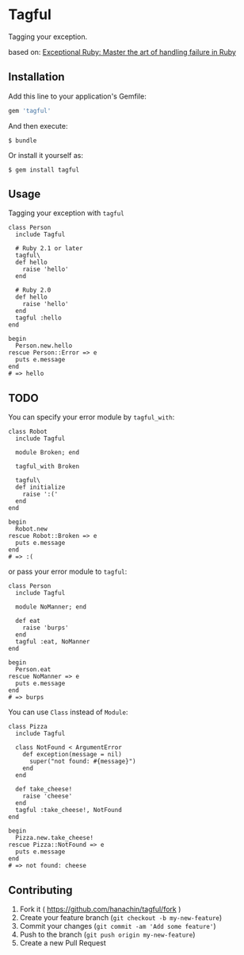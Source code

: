 # Tagful

Tagging your exception.

based on: [Exceptional Ruby: Master the art of handling failure in Ruby](http://exceptionalruby.com/)

## Installation

Add this line to your application's Gemfile:

```ruby
gem 'tagful'
```

And then execute:

    $ bundle

Or install it yourself as:

    $ gem install tagful

## Usage

Tagging your exception with `tagful`

    class Person
      include Tagful

      # Ruby 2.1 or later
      tagful\
      def hello
        raise 'hello'
      end

      # Ruby 2.0
      def hello
        raise 'hello'
      end
      tagful :hello
    end

    begin
      Person.new.hello
    rescue Person::Error => e
      puts e.message
    end
    # => hello

## TODO
You can specify your error module by `tagful_with`:

    class Robot
      include Tagful

      module Broken; end

      tagful_with Broken

      tagful\
      def initialize
        raise ':('
      end
    end

    begin
      Robot.new
    rescue Robot::Broken => e
      puts e.message
    end
    # => :(

or pass your error module to `tagful`:

    class Person
      include Tagful

      module NoManner; end

      def eat
        raise 'burps'
      end
      tagful :eat, NoManner
    end

    begin
      Person.eat
    rescue NoManner => e
      puts e.message
    end
    # => burps

You can use `Class` instead of `Module`:

    class Pizza
      include Tagful

      class NotFound < ArgumentError
        def exception(message = nil)
          super("not found: #{message}")
        end
      end

      def take_cheese!
        raise 'cheese'
      end
      tagful :take_cheese!, NotFound
    end

    begin
      Pizza.new.take_cheese!
    rescue Pizza::NotFound => e
      puts e.message
    end
    # => not found: cheese

## Contributing

1. Fork it ( https://github.com/hanachin/tagful/fork )
2. Create your feature branch (`git checkout -b my-new-feature`)
3. Commit your changes (`git commit -am 'Add some feature'`)
4. Push to the branch (`git push origin my-new-feature`)
5. Create a new Pull Request

